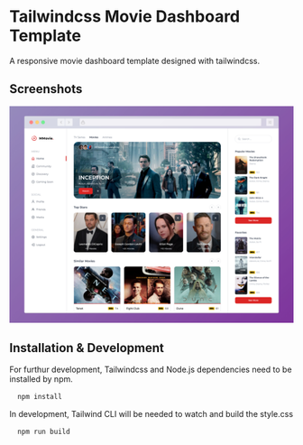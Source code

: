 
# Tailwindcss Movie Dashboard Template

A responsive movie dashboard template designed with tailwindcss.


## Screenshots

![App Screenshot](screenshot.jpg)


## Installation & Development

For furthur development, Tailwindcss and Node.js dependencies need to be installed by npm.

```bash
  npm install 
```

In development, Tailwind CLI will be needed to watch and build the style.css

```bash
  npm run build 
```
